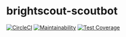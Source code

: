 # brightscout-scoutbot
[![CircleCI](https://circleci.com/gh/Brightscout/brightscout-scoutbot.svg?style=svg)](https://circleci.com/gh/Brightscout/brightscout-scoutbot) [![Maintainability](https://api.codeclimate.com/v1/badges/76db0667d6d6ae510b29/maintainability)](https://codeclimate.com/github/Brightscout/brightscout-scoutbot/maintainability) [![Test Coverage](https://api.codeclimate.com/v1/badges/76db0667d6d6ae510b29/test_coverage)](https://codeclimate.com/github/Brightscout/brightscout-scoutbot/test_coverage)
